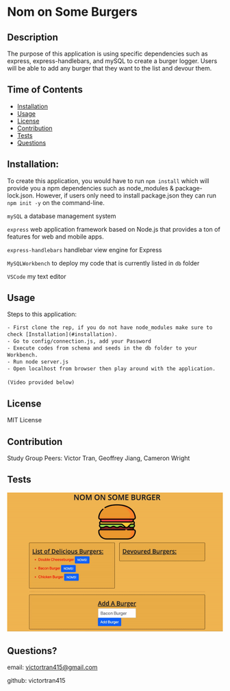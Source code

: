 # Nom on Some Burgers

## Description
The purpose of this application is using specific dependencies such as express, express-handlebars, and mySQL to create a burger logger. Users will be able to add any burger that they want to the list and devour them.

## Time of Contents
- [Installation](#installation)
- [Usage](#usage)
- [License](#license)
- [Contribution](#contribution)
- [Tests](#tests)
- [Questions](#questions)

## Installation:
To create this application, you would have to run `npm install` which will provide you a npm dependencies such as node_modules & package-lock.json. However, if users only need to install package.json they can run `npm init -y` on the command-line. 

`mySQL` a database management system

`express` web application framework based on Node.js that provides a ton of features for web and mobile apps.

`express-handlebars` handlebar view engine for Express

`MySQLWorkbench` to deploy my code that is currently listed in `db` folder

`VSCode` my text editor


## Usage

Steps to this application:

    - First clone the rep, if you do not have node_modules make sure to check [Installation](#installation).
    - Go to config/connection.js, add your Password
    - Execute codes from schema and seeds in the db folder to your Workbench.
    - Run node server.js
    - Open localhost from browser then play around with the application.

    (Video provided below)

## License
MIT License

## Contribution
Study Group Peers: Victor Tran, Geoffrey Jiang, Cameron Wright

## Tests
<img src = "public/assets/img/burger.gif" style="width: 600px:">

## Questions?
email: victortran415@gmail.com

github: victortran415